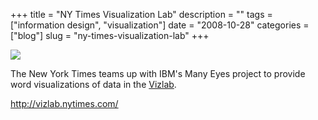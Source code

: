 +++
title = "NY Times Visualization Lab"
description = ""
tags = ["information design", "visualization"]
date = "2008-10-28"
categories = ["blog"]
slug = "ny-times-visualization-lab"
+++



  <div class="notebook-screenshot"><a href="http://vizlab.nytimes.com/"><img src="//konigi.com/media/notebook/nyt-manyeyes-vizlab.jpg" class="notebook-image" /></a></div><p>The New York Times teams up with IBM's Many Eyes project to provide word visualizations of data in the <a href="http://vizlab.nytimes.com/">Vizlab</a>.</p>
    
  <a href="http://vizlab.nytimes.com/">http://vizlab.nytimes.com/</a>
